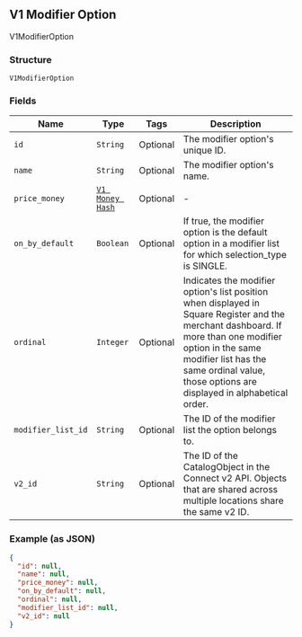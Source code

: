 ## V1 Modifier Option

V1ModifierOption

### Structure

`V1ModifierOption`

### Fields

| Name | Type | Tags | Description |
|  --- | --- | --- | --- |
| `id` | `String` | Optional | The modifier option's unique ID. |
| `name` | `String` | Optional | The modifier option's name. |
| `price_money` | [`V1 Money Hash`](/doc/models/v1-money.md) | Optional | - |
| `on_by_default` | `Boolean` | Optional | If true, the modifier option is the default option in a modifier list for which selection_type is SINGLE. |
| `ordinal` | `Integer` | Optional | Indicates the modifier option's list position when displayed in Square Register and the merchant dashboard. If more than one modifier option in the same modifier list has the same ordinal value, those options are displayed in alphabetical order. |
| `modifier_list_id` | `String` | Optional | The ID of the modifier list the option belongs to. |
| `v2_id` | `String` | Optional | The ID of the CatalogObject in the Connect v2 API. Objects that are shared across multiple locations share the same v2 ID. |

### Example (as JSON)

```json
{
  "id": null,
  "name": null,
  "price_money": null,
  "on_by_default": null,
  "ordinal": null,
  "modifier_list_id": null,
  "v2_id": null
}
```

